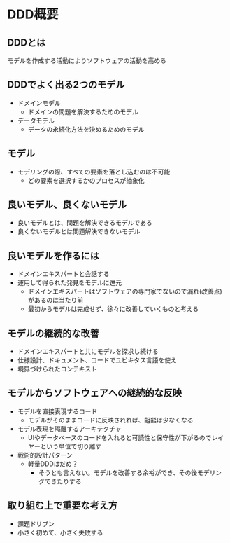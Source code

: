 # DDD概要

## DDDとは

モデルを作成する活動によりソフトウェアの活動を高める

## DDDでよく出る2つのモデル

- ドメインモデル
  - ドメインの問題を解決するためのモデル
- データモデル
  - データの永続化方法を決めるためのモデル

## モデル

- モデリングの際、すべての要素を落とし込むのは不可能
  - どの要素を選択するかのプロセスが抽象化

## 良いモデル、良くないモデル

- 良いモデルとは、問題を解決できるモデルである
- 良くないモデルとは問題解決できないモデル

## 良いモデルを作るには

- ドメインエキスパートと会話する
- 運用して得られた発見をモデルに還元
  - ドメインエキスパートはソフトウェアの専門家でないので漏れ(改善点)があるのは当たり前
  - 最初からモデルは完成せず、徐々に改善していくものと考える

## モデルの継続的な改善

- ドメインエキスパートと共にモデルを探求し続ける
- 仕様設計、ドキュメント、コードでユビキタス言語を使え
- 境界づけられたコンテキスト

## モデルからソフトウェアへの継続的な反映

- モデルを直接表現するコード
  - モデルがそのままコードに反映されれば、齟齬は少なくなる
- モデル表現を隔離するアーキテクチャ
  - UIやデータベースのコードを入れると可読性と保守性が下がるのでレイヤーという単位で切り離す
- 戦術的設計パターン
  - 軽量DDDはだめ？
    - そうとも言えない。モデルを改善する余裕ができ、その後モデリングできたりする

## 取り組む上で重要な考え方

- 課題ドリブン
- 小さく初めて、小さく失敗する
